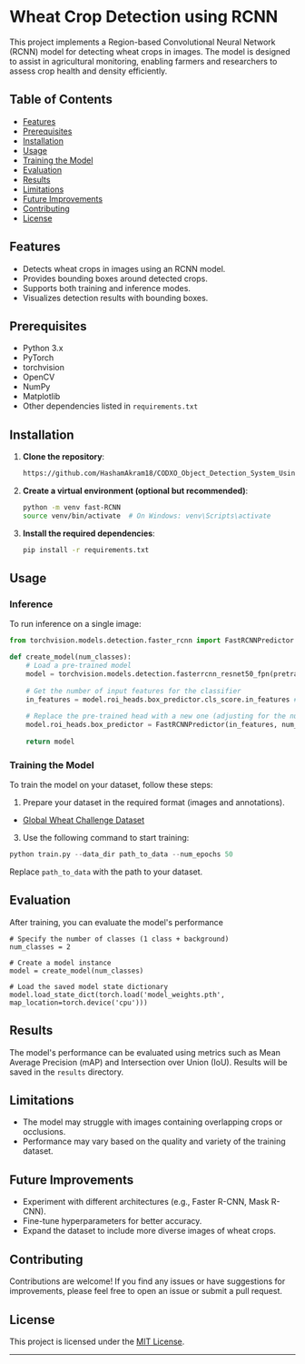 # Wheat Crop Detection using RCNN

This project implements a Region-based Convolutional Neural Network (RCNN) model for detecting wheat crops in images. The model is designed to assist in agricultural monitoring, enabling farmers and researchers to assess crop health and density efficiently.

## Table of Contents

- [Features](#features)
- [Prerequisites](#prerequisites)
- [Installation](#installation)
- [Usage](#usage)
- [Training the Model](#training-the-model)
- [Evaluation](#evaluation)
- [Results](#results)
- [Limitations](#limitations)
- [Future Improvements](#future-improvements)
- [Contributing](#contributing)
- [License](#license)

## Features

- Detects wheat crops in images using an RCNN model.
- Provides bounding boxes around detected crops.
- Supports both training and inference modes.
- Visualizes detection results with bounding boxes.

## Prerequisites

- Python 3.x
- PyTorch
- torchvision
- OpenCV
- NumPy
- Matplotlib
- Other dependencies listed in `requirements.txt`

## Installation

1. **Clone the repository**:
   ```bash
   https://github.com/HashamAkram18/CODXO_Object_Detection_System_Using_Fast_RCNN.git
   ```

3. **Create a virtual environment (optional but recommended)**:
   ```bash
   python -m venv fast-RCNN
   source venv/bin/activate  # On Windows: venv\Scripts\activate
   ```

4. **Install the required dependencies**:
   ```bash
   pip install -r requirements.txt
   ```

## Usage

### Inference

To run inference on a single image:

```python
from torchvision.models.detection.faster_rcnn import FastRCNNPredictor

def create_model(num_classes):
    # Load a pre-trained model
    model = torchvision.models.detection.fasterrcnn_resnet50_fpn(pretrained=True)
    
    # Get the number of input features for the classifier
    in_features = model.roi_heads.box_predictor.cls_score.in_features # Get in_features before replacing
    
    # Replace the pre-trained head with a new one (adjusting for the number of classes)
    model.roi_heads.box_predictor = FastRCNNPredictor(in_features, num_classes)
    
    return model
```

### Training the Model

To train the model on your dataset, follow these steps:

1. Prepare your dataset in the required format (images and annotations).
  - [Global Wheat Challenge Dataset](https://www.kaggle.com/datasets/ipythonx/global-wheat-challenge)
3. Use the following command to start training:

```python
python train.py --data_dir path_to_data --num_epochs 50
```

Replace `path_to_data` with the path to your dataset.

## Evaluation

After training, you can evaluate the model's performance 
```
# Specify the number of classes (1 class + background)
num_classes = 2

# Create a model instance
model = create_model(num_classes)

# Load the saved model state dictionary
model.load_state_dict(torch.load('model_weights.pth', map_location=torch.device('cpu')))

```

## Results

The model's performance can be evaluated using metrics such as Mean Average Precision (mAP) and Intersection over Union (IoU). Results will be saved in the `results` directory.

## Limitations

- The model may struggle with images containing overlapping crops or occlusions.
- Performance may vary based on the quality and variety of the training dataset.

## Future Improvements

- Experiment with different architectures (e.g., Faster R-CNN, Mask R-CNN).
- Fine-tune hyperparameters for better accuracy.
- Expand the dataset to include more diverse images of wheat crops.

## Contributing

Contributions are welcome! If you find any issues or have suggestions for improvements, please feel free to open an issue or submit a pull request.

## License

This project is licensed under the [MIT License](LICENSE).

---

